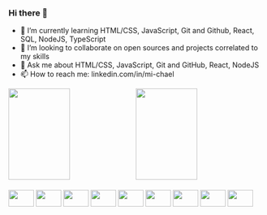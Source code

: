 ### Hi there 👋

- 🌱 I’m currently learning HTML/CSS, JavaScript, Git and Github, React, SQL, NodeJS, TypeScript
- 👯 I’m looking to collaborate on open sources and projects correlated to my skills
- 💬 Ask me about HTML/CSS, JavaScript, Git and GitHub, React, NodeJS
- 📫 How to reach me: linkedin.com/in/mi-chael

<div>
  <a>
    <img height="180em" width="49%" src="https://github-readme-stats.vercel.app/api?username=michaelvianas&count_private=true&show_icons=true&theme=dark" />
    <img height="180em" width="49%" src="https://github-readme-stats.vercel.app/api/top-langs/?username=michaelvianas&layout=compact&theme=dark&show_icons=true&langs_count=16" />
  </a>
</div>

<div style="display:inline-block"><br>
  <img height=33 width=50 src="https://cdn.jsdelivr.net/gh/devicons/devicon/icons/html5/html5-original.svg" />
  <img height=33 width=50 src="https://cdn.jsdelivr.net/gh/devicons/devicon/icons/css3/css3-original.svg" />
  <img height=33 width=50 src="https://cdn.jsdelivr.net/gh/devicons/devicon/icons/javascript/javascript-original.svg" />
  <img height=33 width=50 src="https://cdn.jsdelivr.net/gh/devicons/devicon/icons/git/git-original.svg" />
  <img height=33 width=50 src="https://cdn.jsdelivr.net/gh/devicons/devicon/icons/github/github-original.svg" />
  <img height=33 width=50 src="https://cdn.jsdelivr.net/gh/devicons/devicon/icons/react/react-original.svg" />
  <img height=33 width=50 src="https://cdn.jsdelivr.net/gh/devicons/devicon/icons/mysql/mysql-original.svg" />
  <img height=33 width=50 src="https://cdn.jsdelivr.net/gh/devicons/devicon/icons/nodejs/nodejs-original.svg" />
  <img height=33 width=50 src="https://cdn.jsdelivr.net/gh/devicons/devicon/icons/typescript/typescript-original.svg" />
</div>
